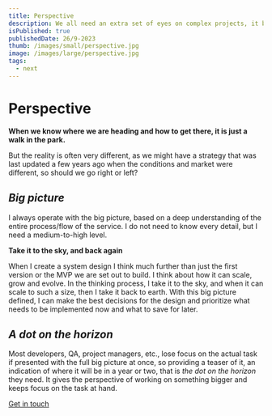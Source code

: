 ```yaml
---
title: Perspective
description: We all need an extra set of eyes on complex projects, it brings a new perspective
isPublished: true
publishedDate: 26/9-2023
thumb: /images/small/perspective.jpg
image: /images/large/perspective.jpg
tags:
  - next
---
```


# Perspective

**When we know where we are heading and how to get there, it is just a walk in the park.**

But the reality is often very different, as we might have a strategy that was last updated a few years ago when the conditions and market were different, so should we go right or left?

## _Big picture_

I always operate with the big picture, based on a deep understanding of the entire process/flow of the service. I do not need to know every detail, but I need a medium-to-high level.

**Take it to the sky, and back again**

When I create a system design I think much further than just the first version or the MVP we are set out to build. I think about how it can scale, grow and evolve. In the thinking process, I take it to the sky, and when it can scale to such a size, then I take it back to earth. With this big picture defined,  I can make the best decisions for the design and prioritize what needs to be implemented now and what to save for later.

## _A dot on the horizon_

Most developers, QA, project managers, etc., lose focus on the actual task if presented with the full big picture at once, so providing a teaser of it, an indication of where it will be in a year or two, that is _the dot on the horizon_ they need. It gives the perspective of working on something bigger and keeps focus on the task at hand. 

[Get in touch](/get-in-touch)